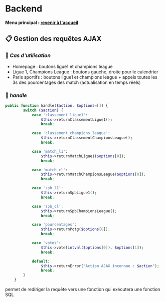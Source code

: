 # Backend

**Menu principal : [revenir à l'accueil](/readme.md)**

## 📋 **Gestion des requêtes AJAX**

### 🚀 *Cas d'utilisation*

- Homepage : boutons ligue1 et champions league
- Ligue 1, Champions League : boutons gauche, droite pour le calendrier
- Paris sportifs : boutons ligue1 et champions league + appels toutes les 3s des pourcentages des match (actualisation en temps réels)

### 🚀 *handle*

```PHP
public function handle($action, $options=[]) {
        switch ($action) {
            case 'classement_ligue1':
                $this->returnClassementLigue1();
                break;

            case 'classement_champions_league':
                $this->returnClassementChampionsLeague();
                break;

            case 'match_l1':
                $this->returnMatchLigue1($options[0]);
                break;

            case 'match_cl':
                $this->returnMatchChampionsLeague($options[0]);
                break;

            case 'spb_l1':
                $this->returnSpbLigue1();
                break;

            case 'spb_cl':
                $this->returnSpbChampionsLeague();
                break;

            case 'pourcentages':
                $this->returnPctg($options[0]);
                break;

            case 'votes':
                $this->vote(intval($options[0]), $options[1]);
                break;

            default:
                $this->returnError("Action AJAX inconnue : $action");
                break;
        }
    }
```

permet de rediriger la requête vers une fonction qui exécutera une fonction SQL